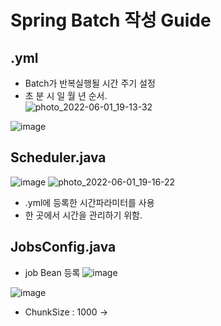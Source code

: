 # Spring Batch 작성 Guide

## .yml
- Batch가 반복실행될 시간 주기 설정
- 초 분 시 일 월 년 순서.    
![photo_2022-06-01_19-13-32](https://user-images.githubusercontent.com/104426801/171381724-f4fa5773-bcd5-4da1-9d58-b7a3a7e0dc5c.jpg)

![image](https://user-images.githubusercontent.com/104426801/171381705-8454b9ba-2087-40c3-b7f9-6d0e8bd18781.png)


## Scheduler.java
![image](https://user-images.githubusercontent.com/104426801/171382472-239e8f31-aadb-430c-a8d0-fc3c915b1007.png)
![photo_2022-06-01_19-16-22](https://user-images.githubusercontent.com/104426801/171382514-f1edca4a-2245-4a5a-8019-845ed707086e.jpg)

- .yml에 등록한 시간파라미터를 사용
- 한 곳에서 시간을 관리하기 위함.

## JobsConfig.java
- job Bean 등록
![image](https://user-images.githubusercontent.com/104426801/171383401-b019f423-ebfa-4af4-86ba-091dc22ceb8a.png)



![image](https://user-images.githubusercontent.com/104426801/171385869-d93152aa-5f2f-474e-a0a2-a73bd7aeb48e.png)


* ChunkSize : 1000 ->
